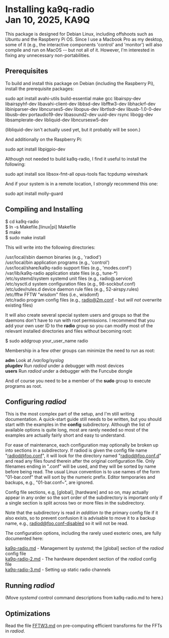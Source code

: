 Installing ka9q-radio  
Jan 10, 2025, KA9Q
=====================
This package is designed for Debian Linux, including offshoots such as Ubuntu and
the Raspberry Pi OS. Since I use a Macbook Pro as my desktop, some of it (e.g., the
interactive components 'control' and 'monitor') will also compile and
run on MacOS -- but not all of it. However, I'm interested in fixing
any unnecessary non-portabilities.

Prerequisites
-------------

To build and install this package on Debian (including the Raspberry Pi), install the prerequisite packages:

sudo apt install avahi-utils build-essential make gcc libairspy-dev libairspyhf-dev libavahi-client-dev libbsd-dev libfftw3-dev libhackrf-dev libiniparser-dev libncurses5-dev libopus-dev librtlsdr-dev libusb-1.0-0-dev libusb-dev portaudio19-dev libasound2-dev uuid-dev rsync libogg-dev libsamplerate-dev libliquid-dev libncursesw5-dev

(libliquid-dev isn't actually used yet, but it probably will be soon.)

And additionally on the Raspberry Pi:

sudo apt install libpigpio-dev

Although not needed to build ka9q-radio, I find it useful to install the following:

sudo apt install sox libsox-fmt-all opus-tools flac tcpdump wireshark

And if your system is in a remote location, I *strongly* recommend this one:

sudo apt install molly-guard


Compiling and Installing
------------------------

$ cd ka9q-radio  
$ ln -s Makefile.[linux|pi] Makefile  
$ make  
$ sudo make install  

This will write into the following directories:

/usr/local/sbin	     	 	   daemon binaries (e.g., 'radiod')  
/usr/local/bin		 	   application programs (e.g., 'control')  
/usr/local/share/ka9q-radio	   support files (e.g., 'modes.conf')  
/var/lib/ka9q-radio		   application state files (e.g., tune-\*)  
/etc/systemd/system  		   systemd unit files (e.g., radio@.service)  
/etc/sysctl.d	    		   system configuration files (e.g., 98-sockbuf.conf)  
/etc/udev/rules.d		   device daemon rule files (e.g., 52-airspy.rules)  
/etc/fftw			   FFTW "wisdom" files (i.e., wisdomf)  
/etc/radio			   program config files (e.g., radio@2m.conf - but *will not* overwrite existing files)

It will also create several special system users and groups so that
the daemons don't have to run with root permissions. I recommend that
you add your own user ID to the **radio** group so you can 
modify most of the relevant installed directories and files without
becoming root:

$ sudo addgroup your_user_name radio

Membership in a few other groups can minimize the need to run as root:

**adm** Look at */var/log/syslog*  
**plugdev** Run *radiod* under a debugger with most devices  
**users** Run *radiod* under a debugger with the Funcube dongle

And of course you need to be a member of the **sudo** group to execute programs as root.

Configuring *radiod*
--------------------

This is the most complex part of the setup, and I'm still writing documentation.
A quick-start guide still needs to be written, but you should start with the
examples in the **config** subdirectory. Although the list of available options is quite long,
most are rarely needed so most of the examples are actually fairly short and easy to understand.

For ease of maintenance, each configuration may optionally be broken up into sections in a subdirectory. If radiod is given the config file name
"radiod@foo.conf", it will look for the directory named "radiod@foo.conf.d" and read any files found therein after the original configuration
file. Only filenames ending in ".conf" will be used, and they will be sorted by name before being read. The usual Linux convention
is to use names of the form "01-bar.conf" that will sort by the numeric prefix. Editor temporaries and backups, e.g., "01-bar.conf~",
are ignored.

Config file sections, e.g, [global], [hardware] and so on, may
actually appear in any order so the sort order of the subdirectory is
important only if a single section is split across two or more files
in the subdirectory.

Note that the subdirectory is read *in addition to* the primary config file if it also exists, so to prevent confusion it is advisable to move it to a backup
name, e.g., radiod@foo.conf-disabled so it will not be read.

The configuration options, including the rarely used esoteric ones,  are fully documented here:

[ka9q-radio.md](ka9q-radio.md) - Management by *systemd*; the [global] section of the *radiod* config file  
[ka9q-radio-2.md](ka9q-radio-2.md) - The hardware dependent section of the *radiod* config file  
[ka9q-radio-3.md](ka9q-radio-3.md) - Setting up static radio channels

Running *radiod*
----------------

(Move *systemd* control command descriptions from ka9q-radio.md to here.)

Optimizations
-------------

Read the file [FFTW3.md](FFTW3.md) on pre-computing efficient transforms for the FFTs in *radiod*.


